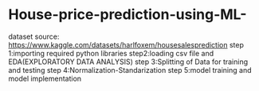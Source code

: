 # House-price-prediction-using-ML-
dataset source: https://www.kaggle.com/datasets/harlfoxem/housesalesprediction
step 1:importing required python libraries
step2:loading csv file and EDA(EXPLORATORY DATA ANALYSIS)
step 3:Splitting of Data for training and testing
step 4:Normalization-Standarization
step 5:model training and model implementation
